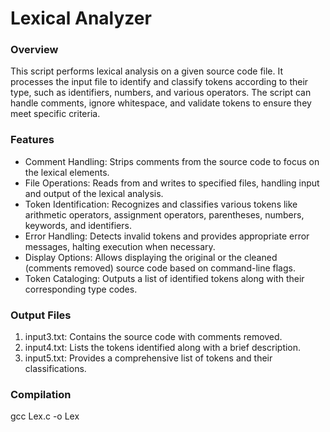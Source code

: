 # Lexical Analyzer

### Overview

This script performs lexical analysis on a given source code file. It processes the input file to identify and classify tokens according to their type, such as identifiers, numbers, and various operators. 
The script can handle comments, ignore whitespace, and validate tokens to ensure they meet specific criteria.

### Features

- Comment Handling: Strips comments from the source code to focus on the lexical elements.
- File Operations: Reads from and writes to specified files, handling input and output of the lexical analysis.
- Token Identification: Recognizes and classifies various tokens like arithmetic operators, assignment operators, parentheses, numbers, keywords, and identifiers.
- Error Handling: Detects invalid tokens and provides appropriate error messages, halting execution when necessary.
- Display Options: Allows displaying the original or the cleaned (comments removed) source code based on command-line flags.
- Token Cataloging: Outputs a list of identified tokens along with their corresponding type codes.


### Output Files

1) input3.txt: Contains the source code with comments removed.
2) input4.txt: Lists the tokens identified along with a brief description.
3) input5.txt: Provides a comprehensive list of tokens and their classifications.

### Compilation

gcc Lex.c -o Lex
